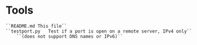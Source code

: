 # Tools

    ``README.md	This file``
    ``testport.py	Test if a port is open on a remote server, IPv4 only``
		``(does not support DNS names or IPv6)``

